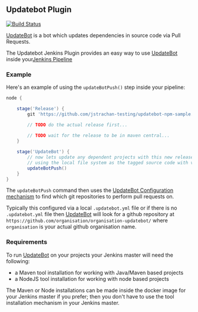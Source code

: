 Updatebot Plugin
-------------------

[![Build Status](https://ci.jenkins.io/job/Plugins/job/updatebot-plugin/job/master/badge/icon)](https://ci.jenkins.io/job/Plugins/job/updatebot-plugin/job/master/)

[UpdateBot](https://github.com/fabric8-updatebot/updatebot) is a bot which updates dependencies in source code via Pull Requests.

The Updatebot Jenkins Plugin provides an easy way to use [UpdateBot](https://github.com/fabric8-updatebot/updatebot) inside your[Jenkins Pipeline](https://github.com/jenkinsci/pipeline-plugin)

### Example  

Here's an example of using the `updateBotPush()` step inside your pipeline:

```groovy
node {

    stage('Release') { 
        git 'https://github.com/jstrachan-testing/updatebot-npm-sample.git'

        // TODO do the actual release first...
        
        // TODO wait for the release to be in maven central...
    }

    stage('UpdateBot') {
        // now lets update any dependent projects with this new release
        // using the local file system as the tagged source code with versions
        updateBotPush()
    }
}

```

The `updateBotPush` command then uses the [UpdateBot Configuration mechanism](https://github.com/fabric8-updatebot/updatebot#configuration) to find which git repositories to perform pull requests on. 

Typically this configured via a local `.updatebot.yml` file or if there is no `.updatebot.yml` file then [UpdateBot](https://github.com/fabric8-updatebot/updatebot) will look for a github repository at `https://github.com/organisation/organisation-updatebot/` where `organisation` is your actual github organisation name.

### Requirements

To run [UpdateBot](https://github.com/fabric8-updatebot/updatebot) on your projects your Jenkins master will need the following:

* a Maven tool installation for working with Java/Maven based projects
* a NodeJS tool installation for working with node based projects

The Maven or Node installations can be made inside the docker image for your Jenkins master if you prefer; then you don't have to use the tool installation mechanism in your Jenkins master.
